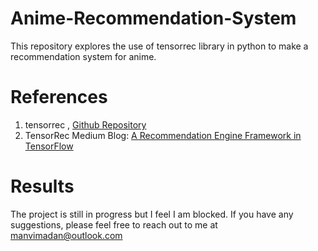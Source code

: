 # Anime-Recommendation-System
This repository explores the use of tensorrec library in python to make a recommendation system for anime.

# References
1. tensorrec , [Github Repository](https://github.com/jfkirk/tensorrec)
2. TensorRec Medium Blog: [A Recommendation Engine Framework in TensorFlow](https://medium.com/hackernoon/tensorrec-a-recommendation-engine-framework-in-tensorflow-d85e4f0874e8)

# Results
The project is still in progress but I feel I am blocked. If you have any suggestions, please feel free to reach out to me at manvimadan@outlook.com
